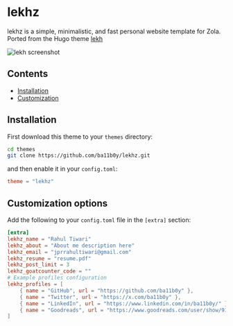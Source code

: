 # lekhz

lekhz is a simple, minimalistic, and fast personal website template for Zola.
Ported from the Hugo theme [lekh](https://github.com/ba11b0y/lekh)


![lekh screenshot]()


## Contents

- [Installation](#installation)
- [Customization](#customization-options)

## Installation
First download this theme to your `themes` directory:

```bash
cd themes
git clone https://github.com/ba11b0y/lekhz.git
```
and then enable it in your `config.toml`:

```toml
theme = "lekhz"
```

## Customization options

Add the following to your `config.toml` file in the `[extra]` section:

```toml
[extra]
lekhz_name = "Rahul Tiwari"
lekhz_about = "About me description here"
lekhz_email = "jprrahultiwari@gmail.com"
lekhz_resume = "resume.pdf"
lekhz_post_limit = 3
lekhz_goatcounter_code = ""
# Example profiles configuration
lekhz_profiles = [
    { name = "GitHub", url = "https://github.com/ba11b0y" },
    { name = "Twitter", url = "https://x.com/ba11b0y" },
    { name = "LinkedIn", url = "https://www.linkedin.com/in/ba11b0y/" },
    { name = "Goodreads", url = "https://www.goodreads.com/user/show/91520565-rahul-tiwari"}
]
```